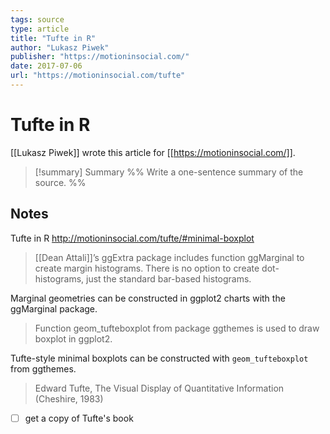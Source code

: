 ```yaml
---
tags: source
type: article
title: "Tufte in R"
author: "Lukasz Piwek"
publisher: "https://motioninsocial.com/"
date: 2017-07-06
url: "https://motioninsocial.com/tufte"
---
```

# Tufte in R
[[Lukasz Piwek]] wrote this article for [[https://motioninsocial.com/]].
> [!summary] Summary
> %% Write a one-sentence summary of the source. %%

## Notes
Tufte in R
http://motioninsocial.com/tufte/#minimal-boxplot

> [[Dean Attali]]’s ggExtra package includes function ggMarginal to create margin histograms. There is no option to create dot-histograms, just the standard bar-based histograms.

Marginal geometries can be constructed in ggplot2 charts with the ggMarginal package.

> Function geom_tufteboxplot from package ggthemes is used to draw boxplot in ggplot2.

Tufte-style minimal boxplots can be constructed with `geom_tufteboxplot` from ggthemes.

> Edward Tufte, The Visual Display of Quantitative Information (Cheshire, 1983)

- [ ] get a copy of Tufte's book
